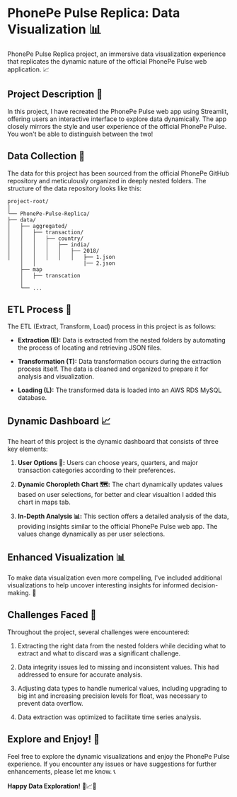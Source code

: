 # PhonePe Pulse Replica: Data Visualization 📊

PhonePe Pulse Replica project, an immersive data visualization experience that replicates the dynamic nature of the official PhonePe Pulse web application. 📈

## Project Description 🚀

In this project, I have recreated the PhonePe Pulse web app using Streamlit, offering users an interactive interface to explore data dynamically. The app closely mirrors the style and user experience of the official PhonePe Pulse. You won't be able to distinguish between the two!

## Data Collection 📂

The data for this project has been sourced from the official PhonePe GitHub repository and meticulously organized in deeply nested folders. The structure of the data repository looks like this:

```
project-root/
│
└── PhonePe-Pulse-Replica/
├── data/
│   ├── aggregated/
│   │   ├── transaction/
│   │   │   ├── country/
│   │   │   │   ├── india/
│   │   │   │   │   ├── 2018/
│   │   │   │   │   │   ├── 1.json
    │   │               |── 2.json
    ├── map 
    │   ├── transcation
    │
    └── ...
```

## ETL Process 🔄

The ETL (Extract, Transform, Load) process in this project is as follows:

- **Extraction (E):** Data is extracted from the nested folders by automating the process of locating and retrieving JSON files.

- **Transformation (T):** Data transformation occurs during the extraction process itself. The data is cleaned and organized to prepare it for analysis and visualization.

- **Loading (L):** The transformed data is loaded into an AWS RDS MySQL database.

## Dynamic Dashboard 📈

The heart of this project is the dynamic dashboard that consists of three key elements:

1. **User Options 🧐:** Users can choose years, quarters, and major transaction categories according to their preferences.

2. **Dynamic Choropleth Chart 🗺️:** The chart dynamically updates values based on user selections, for better and clear visualtion I added this chart in maps tab.

3. **In-Depth Analysis 📊:** This section offers a detailed analysis of the data, providing insights similar to the official PhonePe Pulse web app. The values change dynamically as per user selections.

## Enhanced Visualization 📊

To make data visualization even more compelling, I've included additional visualizations to help uncover interesting insights for informed decision-making. 📌

## Challenges Faced 🤔

Throughout the project, several challenges were encountered:

1. Extracting the right data from the nested folders while deciding what to extract and what to discard was a significant challenge.

2. Data integrity issues led to missing and inconsistent values. This had addressed to ensure for accurate analysis.

3. Adjusting data types to handle numerical values, including upgrading to big int and increasing precision levels for float, was necessary to prevent data overflow.

4. Data extraction was optimized to facilitate time series analysis.

## Explore and Enjoy! 🚀

Feel free to explore the dynamic visualizations and enjoy the PhonePe Pulse experience. If you encounter any issues or have suggestions for further enhancements, please let me know. 📞

**Happy Data Exploration!** 🎉📈🌟